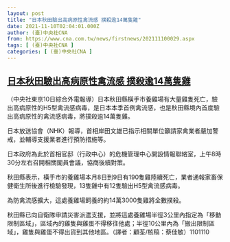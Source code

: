 ```yaml
---
layout: post
title: "日本秋田驗出高病原性禽流感 撲殺逾14萬隻雞"
date: 2021-11-10T02:04:01.000Z
author: (臺)中央社CNA
from: https://www.cna.com.tw/news/firstnews/202111100029.aspx
tags: [ (臺)中央社CNA ]
categories: [ (臺)中央社CNA ]
---
```

<!--1636509841000-->
[日本秋田驗出高病原性禽流感 撲殺逾14萬隻雞](https://www.cna.com.tw/news/firstnews/202111100029.aspx)
------

<div>
<div></div><div><p>（中央社東京10日綜合外電報導）日本秋田縣橫手市養雞場有大量雞隻死亡，驗出高病原性的H5型禽流感病毒，是日本本季首例禽流感，也是秋田縣境內首度驗出高病原性的禽流感病毒，將撲殺逾14萬隻雞。</p><p>日本放送協會（NHK）報導，首相岸田文雄已指示相關單位籲請家禽業者嚴加警戒，並輔導支援業者進行預防措施等。</p><p>日本政府為此於首相官邸（行政中心）的危機管理中心開設情報聯絡室，上午8時30分左右召開相關閣員會議，協商後續對策。</p><p>秋田縣表示，橫手市的養雞場本月8日到9日有190隻雞陸續死亡，業者通報家畜保健衛生所後進行檢驗發現，13隻雞中有12隻驗出H5型禽流感病毒。</p><p>為防禽流感擴大，這處養雞場飼養的約14萬3000隻雞將全數撲殺。</p><p>秋田縣已向自衛隊申請災害派遣支援，並將這處養雞場半徑3公里內指定為「移動限制區域」，區域內的雞隻與雞蛋不得移往他處；半徑10公里內為「搬出限制區域」，雞隻與雞蛋不得出貨到其他地區。（譯者：顧荃/核稿：蔡佳敏）1101110</p></div>
</div>

